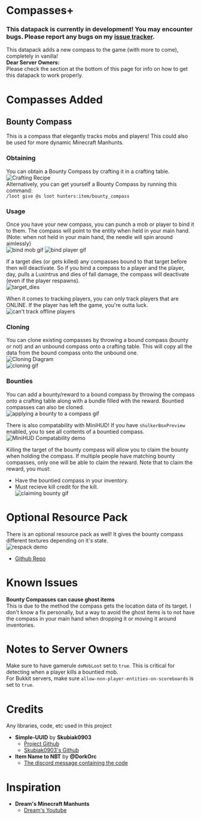 # Compasses+
### This datapack is currently in development! You may encounter bugs. Please report any bugs on my [issue tracker](https://github.com/pomy97/CompassesPlus_DP/issues).  
This datapack adds a new compass to the game (with more to come), completely in vanilla!  
**Dear Server Owners:**  
Please check the section at the bottom of this page for info on how to get this datapack to work properly.  
# Compasses Added
## Bounty Compass
This is a compass that elegantly tracks mobs and players! This could also be used for more dynamic Minecraft Manhunts.  
### Obtaining
You can obtain a Bounty Compass by crafting it in a crafting table.  
![Crafting Recipe](https://github.com/user-attachments/assets/19052d7d-9e03-42c2-920a-19bb3b8d368f)  
Alternatively, you can get yourself a Bounty Compass by running this command:  
`/loot give @s loot hunters:item/bounty_compass`
### Usage
Once you have your new compass, you can punch a mob or player to bind it to them. The compass will point to the entity when held in your main hand. (Note: when not held in your main hand, the needle will spin around aimlessly)  
![bind mob gif](https://github.com/user-attachments/assets/0bc22470-caf5-47d8-9dee-1ee52ab91fff)
![bind player gif](https://github.com/user-attachments/assets/8689e80a-18b5-4ce5-b500-2454a3bf4918)

If a target dies (or gets killed) any compasses bound to that target before then will deactivate. So if you bind a compass to a player and the player, day, pulls a Luxintrus and dies of fall damage, the compass will deactivate (even if the player respawns).  
![target_dies](https://github.com/user-attachments/assets/ec0a9475-89c0-42ea-9fa2-e9c7f7b61bdc)

When it comes to tracking players, you can only track players that are ONLINE. If the player has left the game, you're outta luck.  
![can't track offline players](https://github.com/user-attachments/assets/a3e2cbba-ae08-4380-b329-973eaa614b35)

### Cloning
You can clone existing compasses by throwing a bound compass (bounty or not) and an unbound compass onto a crafting table. This will copy all the data from the bound compass onto the unbound one.  
![Cloning Diagram](https://github.com/user-attachments/assets/697b0c86-b13c-4fbe-9fb1-4ccbbf9b0bb1)  
![cloning gif](https://github.com/user-attachments/assets/d5153e57-68c0-4ecd-91b1-609652092536)

### Bounties
You can add a bounty/reward to a bound compass by throwing the compass onto a crafting table along with a bundle filled with the reward. Bountied compasses can also be cloned.  
![applying a bounty to a compass gif](https://github.com/user-attachments/assets/fb121aee-20a1-4d0c-a82c-31d59e6f230d)

There is also compatability with MiniHUD! If you have `shulkerBoxPreview` enabled, you to see all contents of a bountied compass.  
![MiniHUD Compatability demo](https://github.com/user-attachments/assets/6bf6d0b4-d69f-4138-90fb-ab4fbfa7087c)

Killing the target of the bounty compass will allow you to claim the bounty when holding the compass. If multiple people have matching bounty compasses, only one will be able to claim the reward.  Note that to claim the reward, you must:
- Have the bountied compass in your inventory.
- Must recieve kill credit for the kill.  
![claiming bounty gif](https://github.com/user-attachments/assets/9e0fa841-9252-4eaa-8b07-8332a9e8ca72)

# Optional Resource Pack
There is an optional resource pack as well! It gives the bounty compass different textures depending on it's state.  
![respack demo](https://github.com/user-attachments/assets/48ef48ef-36fd-465e-a62c-c03e50f151dc)
- [Github Repo](https://github.com/pomy97/CompassesPlus_RP)

# Known Issues
**Bounty Compasses can cause ghost items**  
This is due to the method the compass gets the location data of its target. I don't know a fix personally, but a way to avoid the ghost items is to not have the compass in your main hand when dropping it or moving it around inventories.

# Notes to Server Owners
Make sure to have gamerule `doMobLoot` set to `true`. This is critical for detecting when a player kills a bountied mob.  
For Bukkit servers, make sure `allow-non-player-entities-on-scoreboards` is set to `true`.

# Credits
Any libraries, code, etc used in this project
- **Simple-UUID** by **Skubiak0903**
  - [Project Github](https://github.com/Skubiak0903/Simple-UUID)
  - [Skubiak0903's Github](https://github.com/Skubiak0903)
- **Item Name to NBT** by **@DorkOrc**
  - [The discord message containing the code](https://discord.com/channels/154777837382008833/1275839527864500265/1276056392196816970)
# Inspiration
- **Dream's Minecraft Manhunts**
  - [Dream's Youtube](https://www.youtube.com/@dream/videos)